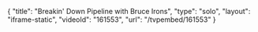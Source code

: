 {
    "title": "Breakin' Down Pipeline with Bruce Irons",
    "type": "solo",
    "layout": "iframe-static",
    "videoId": "161553",
    "url": "\/tvpembed\/161553"
}